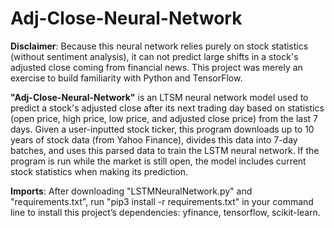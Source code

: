 # Adj-Close-Neural-Network
**Disclaimer**: Because this neural network relies purely on stock statistics (without sentiment analysis), it can not predict large shifts in a stock's adjusted close coming from financial news. This project was merely an exercise to build familiarity with Python and TensorFlow.

**"Adj-Close-Neural-Network"** is an LTSM neural network model used to predict a stock's adjusted close after its next trading day based on statistics (open price, high price, low price, and adjusted close price) from the last 7 days. Given a user-inputted stock ticker, this program downloads up to 10 years of stock data (from Yahoo Finance), divides this data into 7-day batches, and uses this parsed data to train the LSTM neural network. If the program is run while the market is still open, the model includes current stock statistics when making its prediction.

**Imports**: After downloading "LSTMNeuralNetwork.py" and "requirements.txt", run "pip3 install -r requirements.txt" in your command line to install this project’s dependencies: yfinance, tensorflow, scikit-learn.
